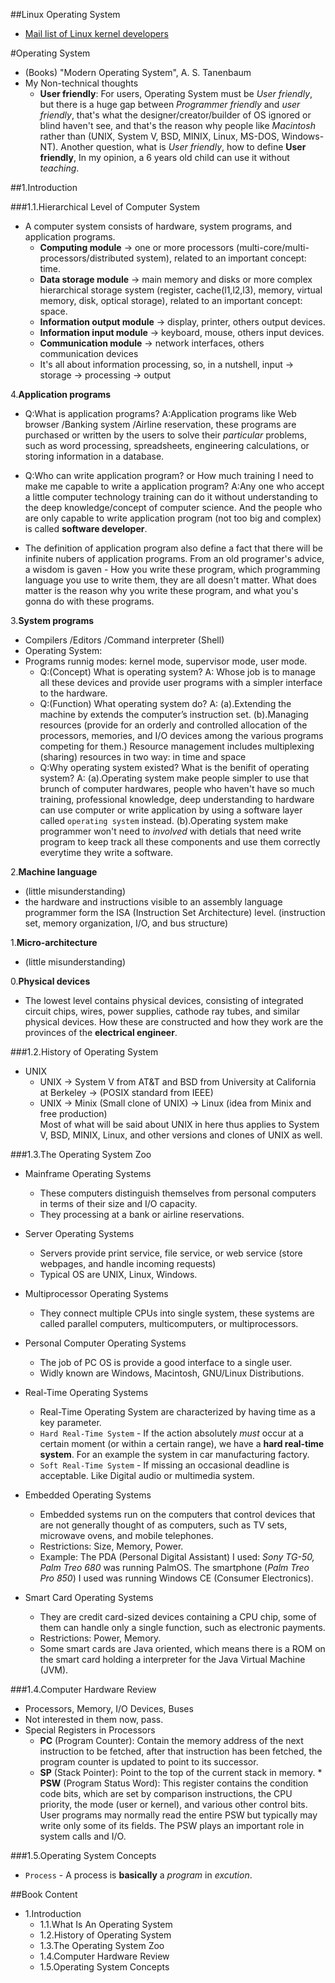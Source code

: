 <html>
<head><title>Linux Operating System</title></head>
<body>

##Linux Operating System
* [Mail list of Linux kernel developers](http://vger.kernel.org)

#Operating System
* (Books) "Modern Operating System", A. S. Tanenbaum
* My Non-technical thoughts
  * __User friendly__: For users, Operating System must be _User friendly_, but there is a huge gap between _Programmer friendly_ and _user friendly_, that's what the designer/creator/builder of OS ignored or blind haven't see, and that's the reason why people like _Macintosh_ rather than (UNIX, System V, BSD, MINIX, Linux, MS-DOS, Windows-NT). Another question, what is _User friendly_, how to define __User friendly__, In my opinion, a 6 years old child can use it without _teaching_.

##1.Introduction

###1.1.Hierarchical Level of Computer System
* A computer system consists of hardware, system programs, and application programs.
  * __Computing module__ -> one or more processors (multi-core/multi-processors/distributed system), related to an important concept: time.
  * __Data storage module__ -> main memory and disks or more complex hierarchical storage system (register, cache(l1,l2,l3), memory, virtual memory, disk, optical storage), related to an important concept: space.
  * __Information output module__ -> display, printer, others output devices.
  * __Information input module__ -> keyboard, mouse, others input devices.
  * __Communication module__ -> network interfaces, others communication devices
  * It's all about information processing, so, in a nutshell, input -> storage -> processing -> output


4.__Application programs__   

* Q:What is application programs?     A:Application programs like Web browser /Banking system /Airline reservation, these programs are purchased or written by the users to solve their _particular_ problems, such as word processing, spreadsheets, engineering calculations, or storing information in a database.

* Q:Who can write application program? or How much training I need to make me capable to write a application program?    A:Any one who accept a little computer technology training can do it without understanding to the deep knowledge/concept of computer science. And the people who are only capable to write application program (not too big and complex) is called __software developer__.

* The definition of application program also define a fact that there will be infinite nubers of application programs. From an old programer's advice, a wisdom is gaven - How you write these program, which programming language you use to write them, they are all doesn't matter. What does matter is the reason why you write these program, and what you's gonna do with these programs.


3.__System programs__   

* Compilers /Editors /Command interpreter (Shell)
* Operating System:
* Programs runnig modes: kernel mode, supervisor mode, user mode.
  * Q:(Concept) What is operating system?     A: Whose job is to manage all these devices and provide user programs with a simpler interface to the hardware.
  * Q:(Function) What operating system do?    A: (a).Extending the machine by extends the computer’s instruction set. (b).Managing resources (provide for an orderly and controlled allocation of the processors, memories, and I/O devices among the various programs competing for them.) Resource management includes multiplexing (sharing) resources in two way: in time and space
  * Q:Why operating system existed? What is the benifit of operating system?    A: (a).Operating system make people simpler to use that brunch of computer hardwares, people who haven't have so much training, professional knowledge, deep understanding to hardware can use computer or write application by using a software layer called `operating system` instead. (b).Operating system make programmer won't need to _involved_ with detials that need write program to keep track all these components and use them correctly everytime they write a software.

2.__Machine language__    

* (little misunderstanding)
* the hardware and instructions visible to an assembly language programmer form the ISA (Instruction Set Architecture) level. (instruction set, memory organization, I/O, and bus structure)

1.__Micro-architecture__     

* (little misunderstanding)

0.__Physical devices__

* The lowest level contains physical devices, consisting of integrated circuit chips, wires, power supplies, cathode ray tubes, and similar physical devices. How these are constructed and how they work are the provinces of the __electrical engineer__.


###1.2.History of Operating System
* UNIX   
  * UNIX -> System V from AT&T and BSD from University at California at Berkeley -> (POSIX standard from IEEE)  
  * UNIX -> Minix (Small clone of UNIX) -> Linux (idea from Minix and free production)   
Most of what will be said about UNIX in here thus applies to System V, BSD, MINIX, Linux, and other versions and clones of UNIX as well.  


###1.3.The Operating System Zoo
* Mainframe Operating Systems
  * These computers distinguish themselves from personal computers in terms of their size and I/O capacity.
  * They processing at a bank or airline reservations.

* Server Operating Systems
  * Servers provide print service, file service, or web service (store webpages, and handle incoming requests)
  * Typical OS are UNIX, Linux, Windows.

* Multiprocessor Operating Systems
  * They connect multiple CPUs into single system, these systems are called parallel computers, multicomputers, or multiprocessors. 

* Personal Computer Operating Systems
  * The job of PC OS is provide a good interface to a single user.
  * Widly known are Windows, Macintosh, GNU/Linux Distributions.

* Real-Time Operating Systems
  * Real-Time Operating System are characterized by having time as a key parameter. 
  * `Hard Real-Time System` - If the action absolutely _must_ occur at a certain moment (or within a certain range), we have a __hard real-time system__. For an example the system in car manufacturing factory.
  * `Soft Real-Time System` - If missing an occasional deadline is acceptable. Like Digital audio or multimedia system.

* Embedded Operating Systems
  * Embedded systems run on the computers that control devices that are not generally thought of as computers, such as TV sets, microwave ovens, and mobile telephones.
  * Restrictions: Size, Memory, Power.
  * Example: The PDA (Personal Digital Assistant) I used: _Sony TG-50, Palm Treo 680_ was running PalmOS. The smartphone (_Palm Treo Pro 850_) I used was running Windows CE (Consumer Electronics).

* Smart Card Operating Systems
  * They are credit card-sized devices containing a CPU chip, some of them can handle only a single function, such as electronic payments.
  * Restrictions: Power, Memory.
  * Some smart cards are Java oriented, which means there is a ROM on the smart card holding a interpreter for the Java Virtual Machine (JVM).

###1.4.Computer Hardware Review
* Processors, Memory, I/O Devices, Buses
* Not interested in them now, pass.
* Special Registers in Processors
  * __PC__ (Program Counter): Contain the memory address of the next instruction to be fetched, after that instruction has been fetched, the program counter is updated to point to its successor.
  * __SP__ (Stack Pointer): Point to the top of the current stack in memory.  * __PSW__ (Program Status Word): This register contains the condition code bits, which are set by comparison instructions, the CPU priority, the mode (user or kernel), and various other control bits.  User programs may normally read the entire PSW but typically may write only some of its fields. The PSW plays an important role in system calls and I/O.


###1.5.Operating System Concepts
* `Process` - A process is __basically__ a _program_ in _excution_.

##Book Content
* 1.Introduction
  * 1.1.What Is An Operating System
  * 1.2.History of Operating System
  * 1.3.The Operating System Zoo
  * 1.4.Computer Hardware Review
  * 1.5.Operating System Concepts

</body></html>
